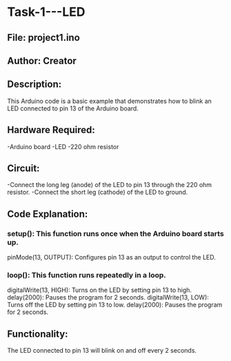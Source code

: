 # Task-1---LED

## File: project1.ino

## Author: Creator

## Description:

This Arduino code is a basic example that demonstrates how to blink an LED connected to pin 13 of the Arduino board.

## Hardware Required:

-Arduino board
-LED
-220 ohm resistor

## Circuit:

-Connect the long leg (anode) of the LED to pin 13 through the 220 ohm resistor.
-Connect the short leg (cathode) of the LED to ground.

## Code Explanation:

### setup(): This function runs once when the Arduino board starts up.

pinMode(13, OUTPUT): Configures pin 13 as an output to control the LED.

### loop(): This function runs repeatedly in a loop.

digitalWrite(13, HIGH): Turns on the LED by setting pin 13 to high.
delay(2000): Pauses the program for 2 seconds.
digitalWrite(13, LOW): Turns off the LED by setting pin 13 to low.
delay(2000): Pauses the program for 2 seconds.

## Functionality:

The LED connected to pin 13 will blink on and off every 2 seconds.
